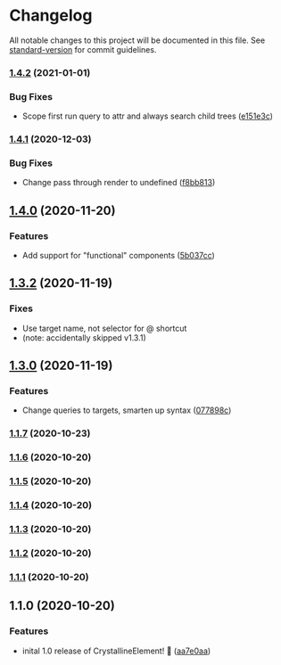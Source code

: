 # Changelog

All notable changes to this project will be documented in this file. See [standard-version](https://github.com/conventional-changelog/standard-version) for commit guidelines.

### [1.4.2](https://github.com/whitefusionhq/crystalline-element/compare/v1.4.1...v1.4.2) (2021-01-01)


### Bug Fixes

* Scope first run query to attr and always search child trees ([e151e3c](https://github.com/whitefusionhq/crystalline-element/commit/e151e3ccdda983619d78ba6fc50a4abfa755908b))

### [1.4.1](https://github.com/whitefusionhq/crystalline-element/compare/v1.4.0...v1.4.1) (2020-12-03)


### Bug Fixes

* Change pass through render to undefined ([f8bb813](https://github.com/whitefusionhq/crystalline-element/commit/f8bb81317ab6f1479d3a9d6fbdc0f3a5a83c369c))

## [1.4.0](https://github.com/whitefusionhq/crystalline-element/compare/v1.3.2...v1.4.0) (2020-11-20)


### Features

* Add support for "functional" components ([5b037cc](https://github.com/whitefusionhq/crystalline-element/commit/5b037ccb6d4e68155deec5c6ab05e87f166ccc53))

## [1.3.2](https://github.com/whitefusionhq/crystalline-element/compare/v1.3.0...v1.3.2) (2020-11-19)

### Fixes

* Use target name, not selector for @ shortcut
* (note: accidentally skipped v1.3.1)

## [1.3.0](https://github.com/whitefusionhq/crystalline-element/compare/v1.1.7...v1.3.0) (2020-11-19)

### Features

* Change queries to targets, smarten up syntax ([077898c](https://github.com/whitefusionhq/crystalline-element/commit/077898c3d9a19a14797dcb0a75563d0a0c525a08))

### [1.1.7](https://github.com/whitefusionhq/crystalline-element/compare/v1.1.6...v1.1.7) (2020-10-23)

### [1.1.6](https://github.com/whitefusionhq/crystalline-element/compare/v1.1.5...v1.1.6) (2020-10-20)

### [1.1.5](https://github.com/whitefusionhq/crystalline-element/compare/v1.1.4...v1.1.5) (2020-10-20)

### [1.1.4](https://github.com/whitefusionhq/crystalline-element/compare/v1.1.3...v1.1.4) (2020-10-20)

### [1.1.3](https://github.com/whitefusionhq/crystalline-element/compare/v1.1.2...v1.1.3) (2020-10-20)

### [1.1.2](https://github.com/whitefusionhq/crystalline-element/compare/v1.1.1...v1.1.2) (2020-10-20)

### [1.1.1](https://github.com/whitefusionhq/crystalline-element/compare/v1.1.0...v1.1.1) (2020-10-20)

## 1.1.0 (2020-10-20)


### Features

* inital 1.0 release of CrystallineElement! 🎉 ([aa7e0aa](https://github.com/whitefusionhq/crystalline-element/commit/aa7e0aad448181575937fabadaed5a6152fb3d3a))
